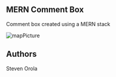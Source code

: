 ## MERN Comment Box

Comment box created using a MERN stack

![mapPicture](https://i.imgur.com/4PBxmgl.png)

## Authors

Steven Orola